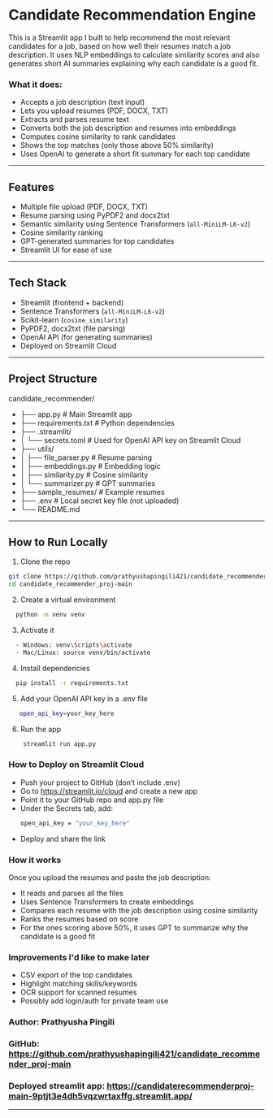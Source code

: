 # Candidate Recommendation Engine

This is a Streamlit app I built to help recommend the most relevant candidates for a job, based on how well their resumes match a job description. It uses NLP embeddings to calculate similarity scores and also generates short AI summaries explaining why each candidate is a good fit.

### What it does:
- Accepts a job description (text input)
- Lets you upload resumes (PDF, DOCX, TXT)
- Extracts and parses resume text
- Converts both the job description and resumes into embeddings
- Computes cosine similarity to rank candidates
- Shows the top matches (only those above 50% similarity)
- Uses OpenAI to generate a short fit summary for each top candidate

---

## Features
- Multiple file upload (PDF, DOCX, TXT)
- Resume parsing using PyPDF2 and docx2txt
- Semantic similarity using Sentence Transformers (`all-MiniLM-L6-v2`)
- Cosine similarity ranking
- GPT-generated summaries for top candidates
- Streamlit UI for ease of use

---

## Tech Stack

- Streamlit (frontend + backend)
- Sentence Transformers (`all-MiniLM-L6-v2`)
- Scikit-learn (`cosine_similarity`)
- PyPDF2, docx2txt (file parsing)
- OpenAI API (for generating summaries)
- Deployed on Streamlit Cloud

---

## Project Structure

candidate_recommender/
- ├── app.py # Main Streamlit app
- ├── requirements.txt # Python dependencies
- ├── .streamlit/
- │  └── secrets.toml # Used for OpenAI API key on Streamlit Cloud
- ├── utils/
- │ ├── file_parser.py # Resume parsing
- │ ├── embeddings.py # Embedding logic
- │ ├── similarity.py # Cosine similarity
- │ └── summarizer.py # GPT summaries
- ├── sample_resumes/ # Example resumes
- ├── .env # Local secret key file (not uploaded)
- └── README.md


---

## How to Run Locally

1. Clone the repo  
```bash
git clone https://github.com/prathyushapingili421/candidate_recommender_proj-main.git
cd candidate_recommender_proj-main
```
2. Create a virtual environment
 ```bash
   python -m venv venv
```
3. Activate it
```bash
  - Windows: venv\Scripts\activate
  - Mac/Linux: source venv/bin/activate
```
4. Install dependencies
```bash
  pip install -r requirements.txt
```
5. Add your OpenAI API key in a .env file
```bash
   open_api_key=your_key_here
   ```
6. Run the app
```bash
    streamlit run app.py
```
### How to Deploy on Streamlit Cloud
- Push your project to GitHub (don’t include .env)
- Go to https://streamlit.io/cloud and create a new app
- Point it to your GitHub repo and app.py file
- Under the Secrets tab, add:
    ```bash
    open_api_key = "your_key_here"
    ```
- Deploy and share the link

### How it works
Once you upload the resumes and paste the job description:
  - It reads and parses all the files
  - Uses Sentence Transformers to create embeddings
  - Compares each resume with the job description using cosine similarity
  - Ranks the resumes based on score
  - For the ones scoring above 50%, it uses GPT to summarize why the candidate is a good fit

### Improvements I'd like to make later
- CSV export of the top candidates
- Highlight matching skills/keywords
- OCR support for scanned resumes
- Possibly add login/auth for private team use

### Author:  Prathyusha Pingili
### GitHub: https://github.com/prathyushapingili421/candidate_recommender_proj-main
### Deployed streamlit app: https://candidaterecommenderproj-main-9ptjt3e4dh5vqzwrtaxffg.streamlit.app/
---

